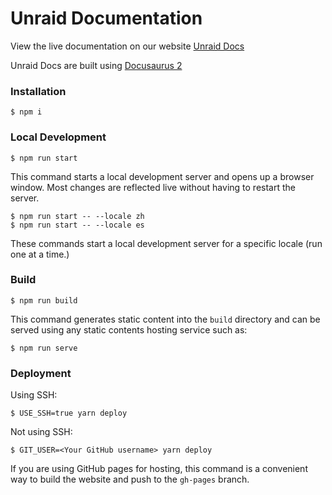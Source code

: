 # Unraid Documentation

View the live documentation on our website [Unraid Docs](https://docs.unraid.net)

Unraid Docs are built using [Docusaurus 2](https://docusaurus.io/)

### Installation

```
$ npm i
```

### Local Development

```
$ npm run start
```

This command starts a local development server and opens up a browser window. Most changes are reflected live without having to restart the server.

```
$ npm run start -- --locale zh
$ npm run start -- --locale es
```
These commands start a local development server for a specific locale (run one at a time.)


### Build

```
$ npm run build
```

This command generates static content into the `build` directory and can be served using any static contents hosting service such as:

```
$ npm run serve
```


### Deployment

Using SSH:

```
$ USE_SSH=true yarn deploy
```

Not using SSH:

```
$ GIT_USER=<Your GitHub username> yarn deploy
```

If you are using GitHub pages for hosting, this command is a convenient way to build the website and push to the `gh-pages` branch.
